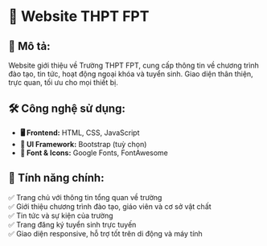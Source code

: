 # 🏫 Website THPT FPT  

## 📌 Mô tả:  
Website giới thiệu về Trường THPT FPT, cung cấp thông tin về chương trình đào tạo, tin tức, hoạt động ngoại khóa và tuyển sinh. Giao diện thân thiện, trực quan, tối ưu cho mọi thiết bị.  

## 🛠 Công nghệ sử dụng:  
- **🖥 Frontend:** HTML, CSS, JavaScript  
- **🎨 UI Framework:** Bootstrap (tuỳ chọn)  
- **📜 Font & Icons:** Google Fonts, FontAwesome  

## 🚀 Tính năng chính:  
✅ Trang chủ với thông tin tổng quan về trường  
✅ Giới thiệu chương trình đào tạo, giáo viên và cơ sở vật chất  
✅ Tin tức và sự kiện của trường  
✅ Trang đăng ký tuyển sinh trực tuyến  
✅ Giao diện responsive, hỗ trợ tốt trên di động và máy tính
